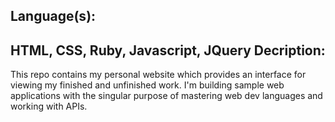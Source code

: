 Language(s): 
-
HTML, CSS, Ruby, Javascript, JQuery
Decription: 
-
This repo contains my personal website which provides an interface for viewing my finished and unfinished work.
I'm building sample web applications with the singular purpose of mastering web dev languages and working with APIs. 
